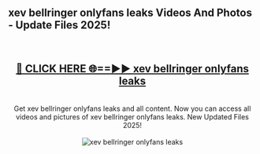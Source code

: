 <h2>xev bellringer onlyfans leaks Videos And Photos - Update Files 2025!</h2>
<br>
<div align="center">
<h2><a href="https://top-ai-tools.click/QrbHav" rel="nofollow">🔴 CLICK HERE 🌐==►► xev bellringer onlyfans leaks</a></h2>
<br>
Get xev bellringer onlyfans leaks and all content. Now you can access all videos and pictures of xev bellringer onlyfans leaks. New Updated Files 2025!
<br>
<br>
<a href="https://top-ai-tools.click/QrbHav" rel="nofollow" data-target="animated-image.originalLink"><img src="https://i.ibb.co.com/WyWwxjT/player-gif2.gif" alt="xev bellringer onlyfans leaks" style="max-width: 100%; display: inline-block;" data-target="animated-image.originalImage"></a>
</div>
<br>